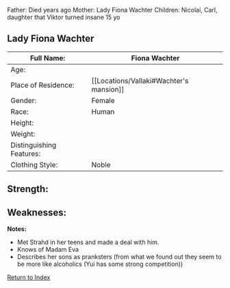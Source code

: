 Father: Died years ago
Mother: Lady Fiona Wachter
Children: Nicolai, Carl, daughter that Viktor turned insane 15 yo

## Lady Fiona Wachter
| Full Name:               | Fiona Wachter                           |
| ------------------------ | --------------------------------------- |
| Age:                     |                                         |
| Place of Residence:      | [[Locations/Vallaki#Wachter's mansion]] |
| Gender:                  | Female                                  |
| Race:                    | Human                                   |
| Height:                  |                                         |
| Weight:                  |                                         |
| Distinguishing Features: |                                         |
| Clothing Style:          | Noble                                   |

Strength:
 - 
Weaknesses:
 - 
**Notes:**
- Met Strahd in her teens and made a deal with him.
- Knows of Madam Eva
- Describes her sons as pranksters (from what we found out they seem to be more like alcoholics (Yui has some strong competition))

[Return to Index](_index)
